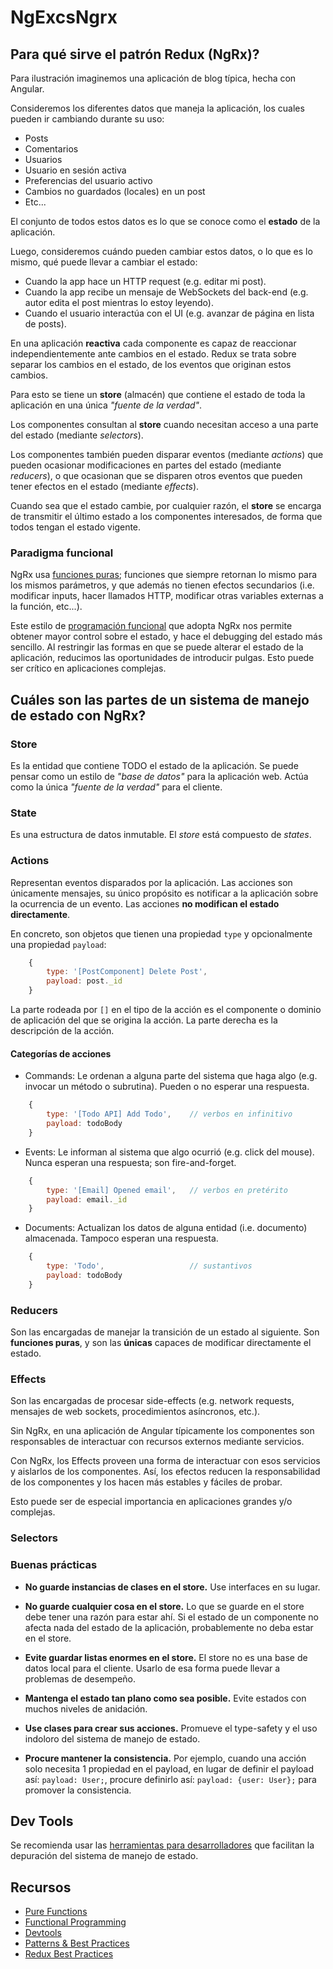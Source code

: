 # NgExcsNgrx

## Para qué sirve el patrón Redux (NgRx)?

Para ilustración imaginemos una aplicación de blog típica, hecha con Angular.

Consideremos los diferentes datos que maneja la aplicación, los cuales pueden ir cambiando durante su uso:
* Posts
* Comentarios
* Usuarios
* Usuario en sesión activa
* Preferencias del usuario activo
* Cambios no guardados (locales) en un post
* Etc...

El conjunto de todos estos datos es lo que se conoce como el **estado** de la aplicación.

Luego, consideremos cuándo pueden cambiar estos datos, o lo que es lo mismo, qué puede llevar a cambiar el estado:
* Cuando la app hace un HTTP request (e.g. editar mi post).
* Cuando la app recibe un mensaje de WebSockets del back-end (e.g. autor edita el post mientras lo estoy leyendo).
* Cuando el usuario interactúa con el UI (e.g. avanzar de página en lista de posts).

En una aplicación **reactiva** cada componente es capaz de reaccionar independientemente ante cambios en el estado. Redux se trata sobre separar los cambios en el estado, de los eventos que originan estos cambios.

Para esto se tiene un **store** (almacén) que contiene el estado de toda la aplicación en una única *"fuente de la verdad"*.

Los componentes consultan al **store** cuando necesitan acceso a una parte del estado (mediante *selectors*).

Los componentes también pueden disparar eventos (mediante *actions*) que pueden ocasionar modificaciones en partes del estado (mediante *reducers*), o que ocasionan que se disparen otros eventos que pueden tener efectos en el estado (mediante *effects*). 

Cuando sea que el estado cambie, por cualquier razón, el **store** se encarga de transmitir el último estado a los componentes interesados, de forma que todos tengan el estado vigente.

### Paradigma funcional

NgRx usa [funciones puras](https://medium.freecodecamp.org/what-is-a-pure-function-in-javascript-acb887375dfe); funciones que siempre retornan lo mismo para los mismos parámetros, y que además no tienen efectos secundarios (i.e. modificar inputs, hacer llamados HTTP, modificar otras variables externas a la función, etc...).

Este estilo de [programación funcional](https://medium.freecodecamp.org/an-introduction-to-the-basic-principles-of-functional-programming-a2c2a15c84) que adopta NgRx nos permite obtener mayor control sobre el estado, y hace el debugging del estado más sencillo. Al restringir las formas en que se puede alterar el estado de la aplicación, reducimos las oportunidades de introducir pulgas. Esto puede ser crítico en aplicaciones complejas.

## Cuáles son las partes de un sistema de manejo de estado con NgRx?

### Store
Es la entidad que contiene TODO el estado de la aplicación. Se puede pensar como un estilo de *"base de datos"* para la aplicación web. Actúa como la única *"fuente de la verdad"* para el cliente.  

### State
Es una estructura de datos inmutable. El *store* está compuesto de *states*.

### Actions
Representan eventos disparados por la aplicación. Las acciones son únicamente mensajes, su único propósito es notificar a la aplicación sobre la ocurrencia de un evento. Las acciones **no modifican el estado directamente**.

En concreto, son objetos que tienen una propiedad `type` y opcionalmente una propiedad `payload`:
```js
    {
        type: '[PostComponent] Delete Post',
        payload: post._id
    }
```

La parte rodeada por `[]` en el tipo de la acción es el componente o dominio de aplicación del que se origina la acción. La parte derecha es la descripción de la acción.

#### Categorías de acciones

* Commands: Le ordenan a alguna parte del sistema que haga algo (e.g. invocar un método o subrutina). Pueden o no esperar una respuesta.
```js
    {
        type: '[Todo API] Add Todo',    // verbos en infinitivo
        payload: todoBody 
    }
```            

* Events: Le informan al sistema que algo ocurrió (e.g. click del mouse). Nunca esperan una respuesta; son fire-and-forget.
```js
    {
        type: '[Email] Opened email',   // verbos en pretérito
        payload: email._id 
    }
```

* Documents: Actualizan los datos de alguna entidad (i.e. documento) almacenada. Tampoco esperan una respuesta. 
```js
    {
        type: 'Todo',                   // sustantivos
        payload: todoBody 
    }
```

### Reducers
Son las encargadas de manejar la transición de un estado al siguiente. 
Son **funciones puras**, y son las **únicas** capaces de modificar directamente el estado.

### Effects
Son las encargadas de procesar side-effects (e.g. network requests, mensajes de web sockets, procedimientos asíncronos, etc.).

Sin NgRx, en una aplicación de Angular típicamente los componentes son responsables de interactuar con 
recursos externos mediante servicios. 

Con NgRx, los Effects proveen una forma de interactuar con esos 
servicios y aislarlos de los componentes. Así, los efectos reducen la responsabilidad de los componentes y los hacen más estables y fáciles de probar. 

Esto puede ser de especial importancia en aplicaciones grandes y/o complejas.

### Selectors

### Buenas prácticas

* **No guarde instancias de clases en el store.** Use interfaces en su lugar.

* **No guarde cualquier cosa en el store.** Lo que se guarde en el store debe tener una razón para estar ahí. Si el estado de un componente no afecta nada del estado de la aplicación, probablemente no deba estar en el store.   

* **Evite guardar listas enormes en el store.** El store no es una base de datos local para el cliente. Usarlo de esa forma puede llevar a problemas de desempeño.

* **Mantenga el estado tan plano como sea posible.** Evite estados con muchos niveles de anidación.

* **Use clases para crear sus acciones.** Promueve el type-safety y el uso indoloro del sistema de manejo de estado. 

* **Procure mantener la consistencia.** Por ejemplo, cuando una acción solo necesita 1 propiedad en el payload, en lugar de definir el payload así: `payload: User;`, procure definirlo así: `payload: {user: User};` para promover la consistencia.


## Dev Tools
Se recomienda usar las [herramientas para desarrolladores](https://ngrx.io/guide/store-devtools) que facilitan la depuración del sistema de manejo de estado.

## Recursos

* [Pure Functions](https://medium.freecodecamp.org/what-is-a-pure-function-in-javascript-acb887375dfe)
* [Functional Programming](https://medium.freecodecamp.org/an-introduction-to-the-basic-principles-of-functional-programming-a2c2a15c84)
* [Devtools](https://ngrx.io/guide/store-devtools)
* [Patterns & Best Practices](https://www.youtube.com/watch?v=EerD9dTaqMM&t=602s)
* [Redux Best Practices](https://blog.strongbrew.io/Redux-best-practices/)
